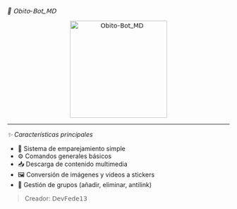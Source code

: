 *🍁 𝖮𝖻𝗂𝗍𝗈-𝖡𝗈𝗍_𝖬𝖣*

<p align="center">
  <img src="https://files.cloudkuimages.guru/images/x7AaNSJc.jpg" width="220px" alt="𝖮𝖻𝗂𝗍𝗈-𝖡𝗈𝗍_𝖬𝖣"/>
</p>

---

*✨ Características principales*

- 🔗 Sistema de emparejamiento simple
- ⚙️ Comandos generales básicos
- 📥 Descarga de contenido multimedia
- 🖼️ Conversión de imágenes y videos a stickers
- 👥 Gestión de grupos (añadir, eliminar, antilink)

> Creador: 𝖣𝖾𝗏𝖥𝖾𝖽𝖾𝟣𝟥
